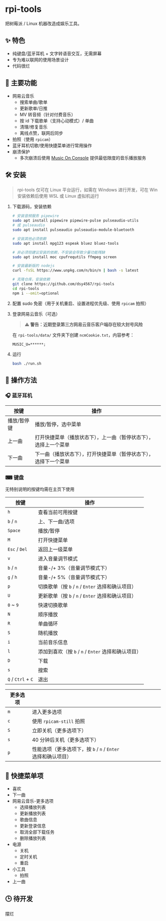# rpi-tools

把树莓派 / Linux 机器改造成娱乐工具。

## ✨ 特色

-   纯键盘/蓝牙耳机 + 文字转语音交互，无需屏幕
-   专为难以联网的使用场景设计
-   代码很烂

## 💩 主要功能

-   网易云音乐
    -   搜索单曲/歌单
    -   更新歌单/日推
    -   MV 转音频（针对付费音乐）
    -   按 id 下载歌单（支持心动模式）/ 单曲
    -   清理/修复音乐
    -   离线点赞，联网后同步
-   拍照（使用 `rpicam`）
-   蓝牙耳机切歌/使用快捷菜单进行常用操作
-   崩溃保护
    -   多次崩溃后使用 [Music On Console](https://github.com/jonsafari/mocp) 提供最低限度的音乐播放服务

## 🛠 安装

> rpi-tools 仅可在 Linux 平台运行，如需在 Windows 进行开发，可在 Win 安装依赖后使用 WSL 或 Linux 虚拟机运行

1. 下载源码，安装依赖

    ```bash
    # 安装音频服务 pipewire
    sudo apt install pipewire pipewire-pulse pulseaudio-utils
    # 或 pulseaudio
    sudo apt install pulseaudio pulseaudio-module-bluetooth

    # 安装其他必须依赖
    sudo apt install mpg123 espeak bluez bluez-tools

    # 非必须但建议安装的依赖，不安装会导致少量功能残缺
    sudo apt install moc cpufrequtils ffmpeg screen

    # 安装最新版的 nodejs
    curl -fsSL https://www.unpkg.com/n/bin/n | bash -s latest

    # 克隆仓库，安装依赖
    git clone https://github.com/dsy4567/rpi-tools
    cd rpi-tools
    npm i --omit=optional
    ```

2. 配置 sudo 免密（用于关机重启、设置进程优先级、使用 `rpicam` 拍照）

3. 登录网易云音乐（可选）

    > **⚠ 警告：近期登录第三方网易云音乐客户端存在较大封号风险**

    在 `rpi-tools/data/` 文件夹下创建 `ncmCookie.txt`，内容参考：

    ```text
    MUSIC_U=******;
    ```

4. 运行

    ```bash
    bash ./run.sh
    ```

## 🕺 操作方法

### 🎧 蓝牙耳机

| 按键        | 操作                                                             |
| ----------- | ---------------------------------------------------------------- |
| 播放/暂停键 | 播放/暂停，选中菜单                                              |
| 上一曲      | 打开快捷菜单（播放状态下），上一曲（暂停状态下），选择上一个菜单 |
| 下一曲      | 下一曲（播放状态下），打开快捷菜单（暂停状态下），选择下一个菜单 |

### ⌨ 键盘

无特别说明的按键均需在主页下使用

| 按键               | 操作                                                |
| ------------------ | --------------------------------------------------- |
| `h`                | 查看当前可用按键                                    |
| `b` / `n`          | 上、下一曲/选项                                     |
| `Space`            | 播放/暂停                                           |
| `M`                | 打开快捷菜单                                        |
| `Esc` / `Del`      | 返回上一级菜单                                      |
| `v`                | 进入音量调节模式                                    |
| `b` / `n`          | 音量-/+ 3%（音量调节模式下）                        |
| `g` / `h`          | 音量-/+ 5%（音量调节模式下）                        |
| `p`                | 切换歌单（按 `b` / `n` / `Enter` 选择和确认项目）   |
| `U`                | 更新歌单（按 `b` / `n` / `Enter` 选择和确认项目）   |
| `0` ~ `9`          | 快速切换歌单                                        |
| `N`                | 顺序播放                                            |
| `R`                | 单曲循环                                            |
| `S`                | 随机播放                                            |
| `i`                | 当前音乐信息                                        |
| `l`                | 添加到喜欢（按 `b` / `n` / `Enter` 选择和确认项目） |
| `D`                | 下载                                                |
| `s`                | 搜索                                                |
| `Q` / `Ctrl` + `C` | 退出                                                |

| 更多选项 |                                                               |
| -------- | ------------------------------------------------------------- |
| `m`      | 进入更多选项                                                  |
| `c`      | 使用 `rpicam-still` 拍照                                      |
| `S`      | 立即关机（更多选项下）                                        |
| `s`      | 40 分钟后关机（更多选项下）                                   |
| `p`      | 性能选项（更多选项下，按 `b` / `n` / `Enter` 选择和确认项目） |

## 📄 快捷菜单项

-   喜欢
-   下一曲
-   网易云音乐-更多选项
    -   选择播放列表
    -   更新播放列表
    -   歌曲信息
    -   更新登录信息
    -   取消全部下载任务
    -   删除播放列表
-   电源
    -   关机
    -   定时关机
    -   重启
-   小工具
    -   拍照
-   上一曲

## 🕒 待开发

摆烂
